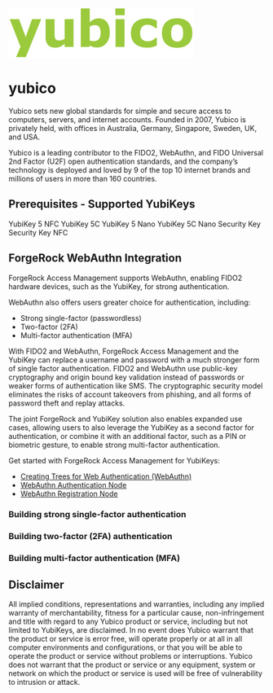 ![Yubico Logo](images/yubico.jpg)

# yubico

Yubico sets new global standards for simple and secure access to computers, servers, and internet accounts. Founded in 2007, Yubico is privately held, with offices in Australia, Germany, Singapore, Sweden, UK, and USA.

Yubico is a leading contributor to the FIDO2, WebAuthn, and FIDO Universal 2nd Factor (U2F) open authentication standards, and the company’s technology is deployed and loved by 9 of the top 10 internet brands and millions of users in more than 160 countries.

## Prerequisites - Supported YubiKeys

YubiKey 5 NFC
YubiKey 5C
YubiKey 5 Nano
YubiKey 5C Nano
Security Key
Security Key NFC

## ForgeRock WebAuthn Integration

ForgeRock Access Management supports WebAuthn, enabling FIDO2 hardware devices, such as the YubiKey, for strong authentication.

WebAuthn also offers users greater choice for authentication, including:

* Strong single-factor (passwordless)
* Two-factor (2FA)
* Multi-factor authentication (MFA)

With FIDO2 and WebAuthn, ForgeRock Access Management and the YubiKey can replace a username and password with a much stronger form of single factor authentication. FIDO2 and WebAuthn use public-key cryptography and origin  bound key validation instead of passwords or weaker forms of authentication like SMS. The cryptographic security model eliminates the risks of account takeovers from phishing, and all forms of password theft and replay attacks. 

The joint ForgeRock and YubiKey solution also enables expanded use cases, allowing users to also leverage the YubiKey as a second factor for authentication, or combine it with an additional factor, such as a PIN or biometric gesture, to enable strong multi-factor authentication.

Get started with ForgeRock Access Management for YubiKeys:

* [Creating Trees for Web Authentication (WebAuthn)](https://backstage.forgerock.com/docs/am/6.5/authentication-guide/#authn-mfa-web-authn)
* [WebAuthn Authentication Node](https://backstage.forgerock.com/docs/am/6.5/authentication-guide/#auth-node-webauthn-auth)
* [WebAuthn Registration Node](https://backstage.forgerock.com/docs/am/6.5/authentication-guide/#auth-node-webauthn-auth)

### Building strong single-factor authentication


### Building two-factor (2FA) authentication


### Building multi-factor authentication (MFA)


## Disclaimer

All implied conditions, representations and warranties, including any implied warranty of merchantability, fitness for a particular cause, non-infringement and title with regard to any Yubico product or service, including but not limited to YubiKeys, are disclaimed. In no event does Yubico warrant that the product or service is error free, will operate properly or at all in all computer environments and configurations, or that you will be able to operate the product or service without problems or interruptions. Yubico does not warrant that the product or service or any equipment, system or network on which the product or service is used will be free of vulnerability to intrusion or attack.
